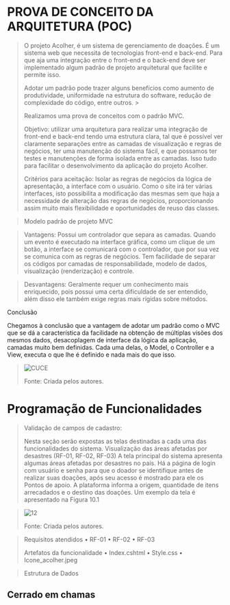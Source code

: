# PROVA DE CONCEITO DA ARQUITETURA (POC)

>O projeto Acolher, é um sistema de gerenciamento de doações. É um sistema web que necessita de tecnologias front-end e back-end. Para que aja uma integração entre o front-end e o back-end  deve ser implementado algum padrão de projeto arquitetural que facilite e permite isso. 
>
>Adotar um padrão pode trazer alguns benefícios como aumento de produtividade, uniformidade na estrutura do software, redução de complexidade do código, entre outros. >
>
>Realizamos uma prova de conceitos com o padrão MVC. 
>
>Objetivo: utilizar uma arquitetura para realizar uma integração de front-end e back-end tendo uma estrutura clara, tal que é possível ver claramente separações entre as camadas de visualização e regras de negócios, ter uma manutenção do sistema fácil, e que possamos ter testes e manutenções de forma isolada entre as camadas. Isso tudo para facilitar o desenvolvimento da aplicação do projeto Acolher. 
>
>Critérios para aceitação: Isolar as regras de negócios da lógica de apresentação, a interface com o usuário. Como o site irá ter várias interfaces, isto possibilita a modificação das mesmas sem que haja a necessidade de alteração das regras de negócios, proporcionando assim muito mais flexibilidade e oportunidades de reuso das classes. 


>Modelo padrão de projeto MVC 

>Vantagens: Possui um controlador que separa as camadas. Quando um evento é executado na interface gráfica, como um clique de um botão, a interface se comunicará com o controlador, que por sua vez se comunica com as regras de negócios. 
Tem facilidade de separar os códigos por camadas de responsabilidade, modelo de dados, visualização (renderização) e controle. 

>Desvantagens: Geralmente requer um conhecimento mais enriquecido, pois possui uma certa dificuldade de ser entendido, além disso ele também exige regras mais rígidas sobre métodos. 

 

Conclusão 

Chegamos à conclusão que a vantagem de adotar um padrão como o MVC que se dá a característica da facilidade na obtenção de múltiplas visões dos mesmos dados, desacoplagem de interface da lógica da aplicação, camadas muito bem definidas. Cada uma delas, o Model, o Controller e a View, executa o que lhe é definido e nada mais do que isso. 

>![CUCE](https://user-images.githubusercontent.com/102244252/198903226-42b5a30a-d093-4ab2-9aeb-ebeaf5983b49.PNG)
>
>Fonte: Criada pelos autores.






# Programação de Funcionalidades

>Validação de campos de cadastro:
>
>Nesta seção serão expostas as telas destinadas a cada uma das funcionalidades do sistema. 
Visualização das áreas afetadas por desastres (RF-01, RF-02, RF-03)
A tela principal do sistema apresenta algumas áreas afetadas por desastres no país. Há a página de login com usuário e senha para que o doador se identifique antes de realizar suas doações, após seu acesso é mostrado para ele os Pontos de apoio. A plataforma informa a origem, quantidade de itens arrecadados e o destino das doações. Um exemplo da tela é apresentado na Figura 10.1

>
>![12](https://user-images.githubusercontent.com/102244252/198910821-74246d21-7f86-41ae-ba8e-b6f16275c186.png)
>
> Fonte: Criada pelos autores.

> Requisitos atendidos
•	RF-01
•	RF-02
•	RF-03
>
>Artefatos da funcionalidade
•	Index.cshtml
•	Style.css
•	Icone_acolher.jpeg

>
> Estrutura de Dados
<div class="acao-secundaria">
<article class="noticia-secundario flex f-center" id="cerrado">
<h2>Cerrado em chamas</h2>
</article>
</div>




